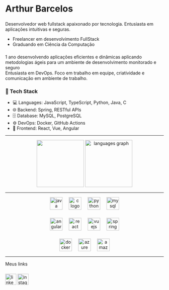 <h1 align="left">Arthur Barcelos</h1>

###

Desenvolvedor web fullstack apaixonado por tecnologia. Entusiasta em aplicações intuitivas e seguras.
- Freelancer em desenvolvimento FullStack
- Graduando em Ciência da Computação

###

<p align="left">1 ano desenvolvendo aplicações eficientes e dinâmicas aplicando metodologias ágeis para um ambiente de desenvolvimento monitorado e seguro<br>Entusiasta em DevOps. Foco em trabalho em equipe, criatividade e comunicação em ambiente de trabalho.</p>

### 🚀 Tech Stack
- 💻 Languages: JavaScript, TypeScript, Python, Java, C
- 🌐 Backend: Spring, RESTful APIs
- 🗄️ Database: MySQL, PostgreSQL
- ⚙️ DevOps: Docker, GitHub Actions
- 🎨 Frontend: React, Vue, Angular
---

<div align="center">
  <img src="https://github-readme-stats.vercel.app/api?username=firewarez&theme=dracula&show_icons=true&hide_border=false&count_private=true" height="150" />
  <img src="https://github-readme-stats.vercel.app/api/top-langs/?username=firewarez&theme=dracula&show_icons=true&hide_border=false&layout=compact" height="150" alt="languages graph"  />
</div>

---

<div align="center">
  <img src="https://cdn.jsdelivr.net/gh/devicons/devicon/icons/java/java-original.svg" height="40" alt="java logo"  />
  <img width="12" />
  <img src="https://cdn.jsdelivr.net/gh/devicons/devicon/icons/c/c-original.svg" height="40" alt="c logo"  />
  <img width="12" />
  <img src="https://cdn.jsdelivr.net/gh/devicons/devicon/icons/python/python-original.svg" height="40" alt="python logo"  />
  <img width="12" />
  <img src="https://cdn.jsdelivr.net/gh/devicons/devicon/icons/mysql/mysql-original.svg" height="40" alt="mysql logo"  />
</div>

###

<div align="center">
  <img src="https://cdn.jsdelivr.net/gh/devicons/devicon/icons/angularjs/angularjs-original.svg" height="40" alt="angularjs logo"  />
  <img width="12" />
  <img src="https://cdn.jsdelivr.net/gh/devicons/devicon/icons/react/react-original.svg" height="40" alt="react logo"  />
  <img width="12" />
  <img src="https://cdn.jsdelivr.net/gh/devicons/devicon/icons/vuejs/vuejs-original.svg" height="40" alt="vuejs logo"  />
  <img width="12" />
  <img src="https://cdn.jsdelivr.net/gh/devicons/devicon/icons/spring/spring-original.svg" height="40" alt="spring logo"  />
</div>

###

<div align="center">
  <img src="https://cdn.jsdelivr.net/gh/devicons/devicon/icons/docker/docker-original.svg" height="40" alt="docker logo"  />
  <img width="12" />
  <img src="https://cdn.jsdelivr.net/gh/devicons/devicon/icons/azure/azure-original.svg" height="40" alt="azure logo"  />
  <img width="12" />
  <img src="https://cdn.jsdelivr.net/gh/devicons/devicon/icons/amazonwebservices/amazonwebservices-line-wordmark.svg" height="40" alt="amazonwebservices logo"  />
</div>

---

<p align="left">Meus links</p>

###

<div align="left">
  <a href="https://www.linkedin.com/in/arthurbarceloslucena/"><img src="https://img.shields.io/static/v1?message=LinkedIn&logo=linkedin&label=&color=0077B5&logoColor=white&labelColor=&style=for-the-badge" height="35" alt="linkedin logo"  /></a>
  <a href="https://www.instagram.com/arthurbarcelos1/"><img src="https://img.shields.io/static/v1?message=Instagram&logo=instagram&label=&color=E4405F&logoColor=white&labelColor=&style=for-the-badge" height="35" alt="instagram logo"  /></a>
</div>

###



###
